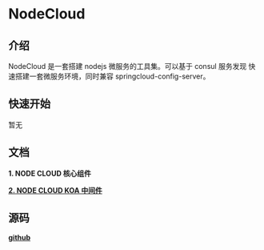 <!-- TITLE: NodeCloud -->
<!-- SUBTITLE: 欢迎访问 NODE CLOUD WIKI -->

# NodeCloud
## 介绍

NodeCloud 是一套搭建 nodejs 微服务的工具集。可以基于 consul 服务发现 快速搭建一套微服务环境，同时兼容 springcloud-config-server。

## 快速开始

暂无

## 文档

**1. NODE CLOUD 核心组件**

**[2. NODE CLOUD KOA 中间件](http://wiki.nodecloud.cn/koa-middlewares)**

## 源码

**[github](https://github.com/nodecloud)**